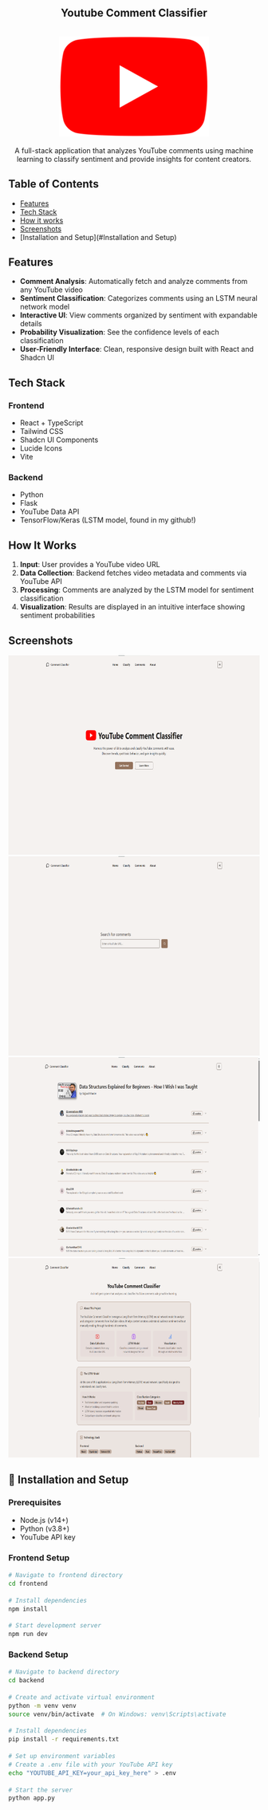 <div align="center">
  <h2 align="center">Youtube Comment Classifier</h3>
    <br />
  <a href="[htt](https://github.com/emailherds/Youtube-Comment-Classifier-App)">
    <img src="images/youtube_logo.png" alt="Logo" width="300" height="200">
  </a>
  <br />
  <br />
A full-stack application that analyzes YouTube comments using machine learning to classify sentiment and provide insights for content creators.
</div>

## Table of Contents

- [Features](#features)
- [Tech Stack](#tech-stack)
- [How it works](#how-it-works)
- [Screenshots](#screenshots)
- [Installation and Setup](#Installation and Setup)

## Features

- **Comment Analysis**: Automatically fetch and analyze comments from any YouTube video
- **Sentiment Classification**: Categorizes comments using an LSTM neural network model
- **Interactive UI**: View comments organized by sentiment with expandable details
- **Probability Visualization**: See the confidence levels of each classification
- **User-Friendly Interface**: Clean, responsive design built with React and Shadcn UI

## Tech Stack

### Frontend
- React + TypeScript
- Tailwind CSS
- Shadcn UI Components
- Lucide Icons
- Vite

### Backend
- Python
- Flask
- YouTube Data API
- TensorFlow/Keras (LSTM model, found in my github!)

## How It Works

1. **Input**: User provides a YouTube video URL
2. **Data Collection**: Backend fetches video metadata and comments via YouTube API
3. **Processing**: Comments are analyzed by the LSTM model for sentiment classification
4. **Visualization**: Results are displayed in an intuitive interface showing sentiment probabilities

## Screenshots
<div>
      <img src="images/classifier_1.png" alt="Logo" width="700" height="400">
    <img src="images/classifier_2.png" alt="Logo" width="700" height="400">
    <img src="images/classifier_3.png" alt="Logo" width="700" height="400">
    <img src="images/classifier_4.png" alt="Logo" width="700" height="400">

</div>

## 🔧 Installation and Setup

### Prerequisites
- Node.js (v14+)
- Python (v3.8+)
- YouTube API key

### Frontend Setup
```bash
# Navigate to frontend directory
cd frontend

# Install dependencies
npm install

# Start development server
npm run dev
```

### Backend Setup

```bash
# Navigate to backend directory
cd backend

# Create and activate virtual environment
python -m venv venv
source venv/bin/activate  # On Windows: venv\Scripts\activate

# Install dependencies
pip install -r requirements.txt

# Set up environment variables
# Create a .env file with your YouTube API key
echo "YOUTUBE_API_KEY=your_api_key_here" > .env

# Start the server
python app.py
```
